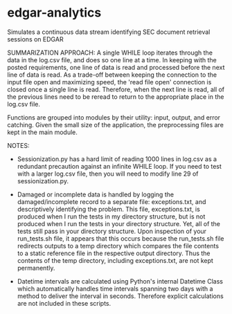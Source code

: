 # edgar-analytics
Simulates a continuous data stream identifying SEC document retrieval sessions on EDGAR

SUMMARIZATION APPROACH: 
A single WHILE loop iterates through the data in the log.csv file, and does so one line at a time.  In keeping with the posted requirements, one line of data is read and processed before the next line of data is read.  As a trade-off between keeping the connection to the input file open and maximizing speed, the 'read file open' connection is closed once a single line is read.  Therefore, when the next line is read, all of the previous lines need to be reread to return to the appropriate place in the log.csv file.

Functions are grouped into modules by their utility: input, output, and error catching.  Given the small size of the application, the preprocessing files are kept in the main module.

NOTES:
- Sessionization.py has a hard limit of reading 1000 lines in log.csv as a redundant precaution against an infinite WHILE loop.  If you need to test with a larger log.csv file, then you will need to modify line 29 of sessionization.py.

- Damaged or incomplete data is handled by logging the damaged/incomplete record to a separate file: exceptions.txt, and descriptively identifying the problem.  This file, exceptions.txt, is produced when I run the tests in my directory structure, but is not produced when I run the tests in your directory structure.  Yet, all of the tests still pass in your directory structure.  Upon inspection of your run_tests.sh file, it appears that this occurs because the run_tests.sh file redirects outputs to a temp directory which compares the file contents to a static reference file in the respective output directory.  Thus the contents of the temp directory, including exceptions.txt, are not kept permanently.

- Datetime intervals are calculated using Python's internal Datetime Class which automatically handles time intervals spanning two days with a method to deliver the interval in seconds.  Therefore explicit calculations are not included in these scripts.
